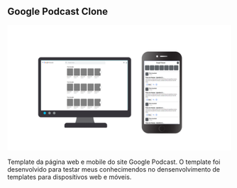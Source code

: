 ## Google Podcast Clone

![alt text](https://github.com/Rendrikson98/GooglePodcastClone/blob/master/web/src/assets/Apresenta%C3%A7%C3%A3o1.png?raw=true)

Template da página web e mobile do site Google Podcast. O template foi desenvolvido para testar meus conhecimendos no densenvolvimento de templates para disposítivos web e móveis.

